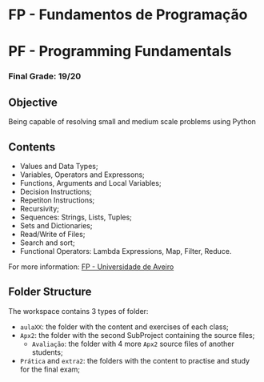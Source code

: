 # FP - Fundamentos de Programação
# PF - Programming Fundamentals
### Final Grade: 19/20

## Objective
Being capable of resolving small and medium scale problems using Python

## Contents
  * Values and Data Types;
  * Variables, Operators and Expressons;
  * Functions, Arguments and Local Variables;
  * Decision Instructions;
  * Repetiton Instructions;
  * Recursivity;
  * Sequences: Strings, Lists, Tuples;
  * Sets and Dictionaries;
  * Read/Write of Files;
  * Search and sort;
  * Functional Operators: Lambda Expressions, Map, Filter, Reduce.

For more information: [FP - Universidade de Aveiro](https://www.ua.pt/pt/uc/12286)

## Folder Structure
The workspace contains 3 types of folder:
- `aulaXX`: the folder with the content and exercises of each class;
- `Apx2`: the folder with the second SubProject containing the source files;
   - `Avaliação`: the folder with 4 more `Apx2` source files of another students;
 - `Prática` and `extra2`: the folders with the content to practise and study for the final exam;


